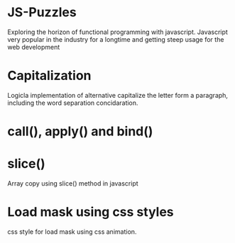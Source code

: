# JS-Puzzles
Exploring the horizon of functional programming with javascript. Javascript very popular in the industry for a longtime and getting steep usage for the web development

# Capitalization
Logicla implementation of alternative capitalize the letter form a paragraph, including the word separation concidaration.
# call(), apply() and bind()

# slice() 
Array copy using slice() method in javascript

# Load mask using css styles
css style for load mask using css animation.
